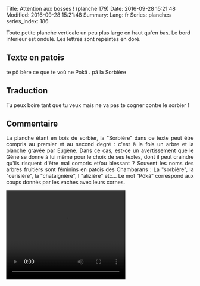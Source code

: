 Title: Attention aux bosses ! (planche 179)
Date: 2016-09-28 15:21:48
Modified: 2016-09-28 15:21:48
Summary: 
Lang: fr
Series: planches
series_index: 186

Toute petite planche verticale un peu plus large en haut qu'en bas. Le bord inférieur est ondulé. Les lettres sont repeintes en doré.

<figure class="image-block" style="float: right;">
  <img alt="" src="{static}/images/planche_179.png">
  <figcaption style="max-width: 503px"></figcaption>
</figure>

## Texte en patois
te pô bère ce que te voù ne Pokâ . pâ la Sorbière



## Traduction
Tu peux boire tant que tu veux mais ne va pas te cogner contre le sorbier !

## Commentaire
<p style="text-align:justify;">La planche étant en bois de sorbier, la "Sorbière" dans ce texte peut être compris au premier et au second degré : c'est à la fois un arbre et la planche gravée par Eugène. Dans ce cas, est-ce un avertissement que le Gène se donne à lui même pour le choix de ses textes, dont il peut craindre qu'ils risquent d'être mal compris et/ou blessant ?
Souvent les noms des arbres fruitiers sont féminins en patois des Chambarans :  La "sorbière", la "cerisière", la "chataignière", l'"alizière" etc...
Le mot "Pôkâ" correspond aux coups donnés par les vaches avec leurs cornes.</p>


<video width="320" height="240" controls>
  <source src="https://d1njpgd0ygatdn.cloudfront.net/video_179.mp4" type="video/mp4">
</video>
